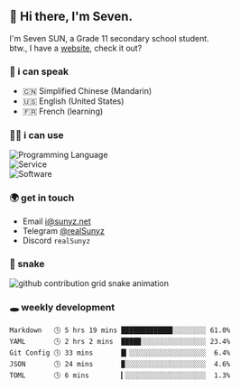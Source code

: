 <!-- DO NOT FORGET TO PULL BEFORE PUSHING -->
## 👋 Hi there, I'm Seven.

I'm Seven SUN, a Grade 11 secondary school student.  
btw., I have a [website](https://sunyz.net), check it out?

### 💬 i can speak

* 🇨🇳 Simplified Chinese (Mandarin)  
* 🇺🇸 English (United States)  
* 🇫🇷 French (learning)

### 👩‍💻 i can use

![Programming Language](https://skillicons.dev/icons?i=cpp,html,python,nodejs,nextjs,tailwind,bash,latex,md)  
![Service](https://skillicons.dev/icons?i=docker,git,nginx,cloudflare,workers,github,linux,vercel,mysql)  
![Software](https://skillicons.dev/icons?i=ai,pr,ps,xd,figma,vim,vscode,pycharm,clion)

### 🌍 get in touch

* Email <i@sunyz.net>
* Telegram [@realSunyz](https://t.me/realSunyz)
* Discord `realSunyz`

### 🐍 snake
<picture>
  <source media="(prefers-color-scheme: dark)" srcset="https://raw.githubusercontent.com/realSunyz/realSunyz/main/snake/snake-dark.svg" />
  <source media="(prefers-color-scheme: light)" srcset="https://raw.githubusercontent.com/realSunyz/realSunyz/main/snake/snake.svg" />
  <img alt="github contribution grid snake animation" src="github-snake.svg" />
</picture>

### 🕳️ weekly development
<!-- waka-box start -->
```text
Markdown   🕓 5 hrs 19 mins ████████████▊░░░░░░░░ 61.0%
YAML       🕓 2 hrs 2 mins  ████▉░░░░░░░░░░░░░░░░ 23.4%
Git Config 🕓 33 mins       █▎░░░░░░░░░░░░░░░░░░░  6.4%
JSON       🕓 24 mins       ▉░░░░░░░░░░░░░░░░░░░░  4.6%
TOML       🕓 6 mins        ▎░░░░░░░░░░░░░░░░░░░░  1.3%
```
<!-- Powered by https://github.com/realSunyz/waka-box-go . -->
<!-- waka-box end -->